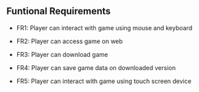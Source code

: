 ## Funtional Requirements

- FR1: Player can interact with game using mouse and keyboard

- FR2: Player can access game on web

- FR3: Player can download game

- FR4: Player can save game data on downloaded version

- FR5: Player can interact with game using touch screen device




